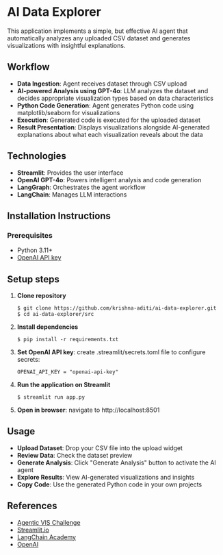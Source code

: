 # AI Data Explorer
This application implements a simple, but effective AI agent that automatically analyzes any uploaded CSV dataset and generates visualizations with insightful explanations. 

## Workflow
- **Data Ingestion**: Agent receives dataset through CSV upload
- **AI-powered Analysis using GPT-4o**: LLM analyzes the dataset and decides appropriate visualization types based on data characteristics
- **Python Code Generation**: Agent generates Python code using matplotlib/seaborn for visualizations
- **Execution**: Generated code is executed for the uploaded dataset
- **Result Presentation**: Displays visualizations alongside AI-generated explanations about what each visualization reveals about the data

## Technologies
- **Streamlit**: Provides the user interface
- **OpenAI GPT-4o**: Powers intelligent analysis and code generation
- **LangGraph**: Orchestrates the agent workflow
- **LangChain**: Manages LLM interactions

## Installation Instructions
### Prerequisites
- Python 3.11+
- [OpenAI API key](https://openai.com/api/)

## Setup steps
1. **Clone repository**
   ```
   $ git clone https://github.com/krishna-aditi/ai-data-explorer.git
   $ cd ai-data-explorer/src
   ```
2. **Install dependencies**
   ```
   $ pip install -r requirements.txt
   ```
3. **Set OpenAI API key**: create .streamlit/secrets.toml file to configure secrets:
   ```
   OPENAI_API_KEY = "openai-api-key"
   ```
4. **Run the application on Streamlit**
   ```
   $ streamlit run app.py
   ```
5. **Open in browser**: navigate to http://localhost:8501

## Usage
- **Upload Dataset**: Drop your CSV file into the upload widget
- **Review Data**: Check the dataset preview
- **Generate Analysis**: Click "Generate Analysis" button to activate the AI agent
- **Explore Results**: View AI-generated visualizations and insights
- **Copy Code**: Use the generated Python code in your own projects
    
## References
- [Agentic VIS Challenge](https://www.visagent.org)
- [Streamlit.io](https://streamlit.io)
- [LangChain Academy](https://github.com/langchain-ai/langchain-academy)
- [OpenAI](https://openai.com/api/)

